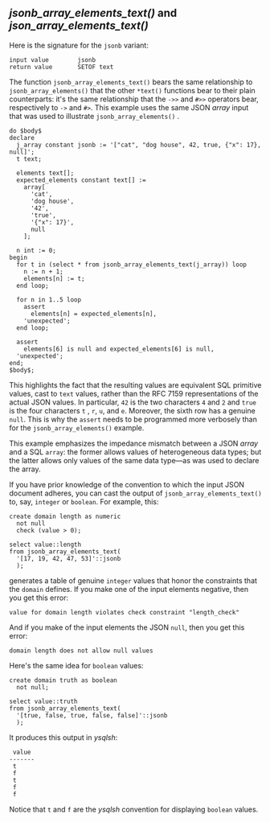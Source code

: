 





## _jsonb_array_elements_text()_ and _json_array_elements_text()_

Here is the signature for the `jsonb` variant:

```
input value        jsonb
return value       SETOF text
```

The function `jsonb_array_elements_text()` bears the same relationship to `jsonb_array_elements()` that the other `*text()` functions bear to their plain counterparts: it's the same relationship that the `->>` and `#>>` operators bear, respectively to `->` and `#>`. This example uses the same JSON _array_ input that was used to illustrate `jsonb_array_elements()` .

```postgresql
do $body$
declare
  j_array constant jsonb := '["cat", "dog house", 42, true, {"x": 17}, null]';
  t text;

  elements text[];
  expected_elements constant text[] :=
    array[
      'cat',
      'dog house',
      '42',
      'true',
      '{"x": 17}',
      null
    ];

  n int := 0;
begin
  for t in (select * from jsonb_array_elements_text(j_array)) loop
    n := n + 1;
    elements[n] := t;
  end loop;

  for n in 1..5 loop
    assert
      elements[n] = expected_elements[n],
    'unexpected';
  end loop;

  assert
    elements[6] is null and expected_elements[6] is null,
  'unexpected';
end;
$body$;
```

This highlights the fact that the resulting values are equivalent SQL primitive values, cast to `text` values, rather than the RFC 7159 representations of the actual JSON values. In particular, `42` is the two characters `4` and `2` and `true` is the four characters `t` , `r`, `u`, and `e`.  Moreover, the sixth row has a genuine `null`. This is why the `assert` needs to be programmed more verbosely than for the `jsonb_array_elements()` example.

This example emphasizes the impedance mismatch between a JSON _array_ and a SQL `array`: the former allows values of heterogeneous data types; but the latter allows only values of the same data type—as was used to declare the array.

If you have prior knowledge of the convention to which the input JSON document adheres, you can cast the output of `jsonb_array_elements_text()` to, say, `integer` or `boolean`. For example, this:

```postgresql
create domain length as numeric
  not null
  check (value > 0);

select value::length
from jsonb_array_elements_text(
  '[17, 19, 42, 47, 53]'::jsonb
  );
```

generates a table of genuine `integer` values that honor the constraints that the `domain` defines. If you make one of the input elements negative, then you get this error:

```
value for domain length violates check constraint "length_check"
```

And if you make of the input elements the JSON `null`, then you get this error:

```
domain length does not allow null values
```

Here's the same idea for `boolean` values:

```postgresql
create domain truth as boolean
  not null;

select value::truth
from jsonb_array_elements_text(
  '[true, false, true, false, false]'::jsonb
  );
```

It produces this output in _ysqlsh_:

```
 value
-------
 t
 f
 t
 f
 f
```

Notice that `t` and `f` are the _ysqlsh_ convention for displaying `boolean` values.
